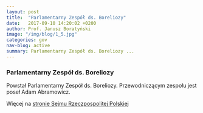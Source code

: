 ```yaml
---
layout: post
title:  "Parlamentarny Zespół ds. Boreliozy"
date:   2017-09-10 14:20:02 +0200
author: Prof. Janusz Boratyński
image: "/img/blog/1_5.jpg"
categories: gov
nav-blog: active
summary: Parlamentarny Zespół ds. Boreliozy ...
---
```


### Parlamentarny Zespół ds. Boreliozy

Powstał Parlamentarny Zespół ds. Boreliozy. Przewodniczącym zespołu jest  poseł Adam Abramowicz.

Więcej na [stronie Sejmu Rzeczpospolitej Polskiej][sejm-zespol]
 
[sejm-zespol]: http://www.sejm.gov.pl/Sejm8.nsf/agent.xsp?symbol=ZESPOL&Zesp=491
